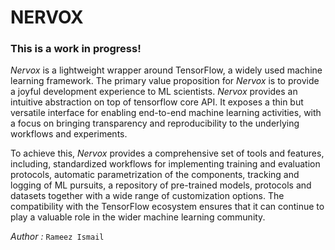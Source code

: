 # NERVOX

### This is a work in progress!
*Nervox* is a lightweight wrapper around TensorFlow, a widely used machine learning framework. The primary value proposition for *Nervox* is to provide a joyful development experience to ML scientists. *Nervox* provides an intuitive abstraction on top of tensorflow core API. It exposes a thin but versatile interface for enabling end-to-end machine learning activities, with a focus on bringing transparency and reproducibility to the underlying workflows and experiments.

To achieve this, *Nervox* provides a comprehensive set of tools and features, including, standardized workflows for implementing training and evaluation protocols, automatic parametrization of the components, tracking and logging of ML pursuits, a repository of pre-trained models, protocols and datasets together with a wide range of customization options. The compatibility with the TensorFlow ecosystem ensures that it can continue to play a valuable role in the wider machine learning community.

_Author :_ `Rameez Ismail` 
